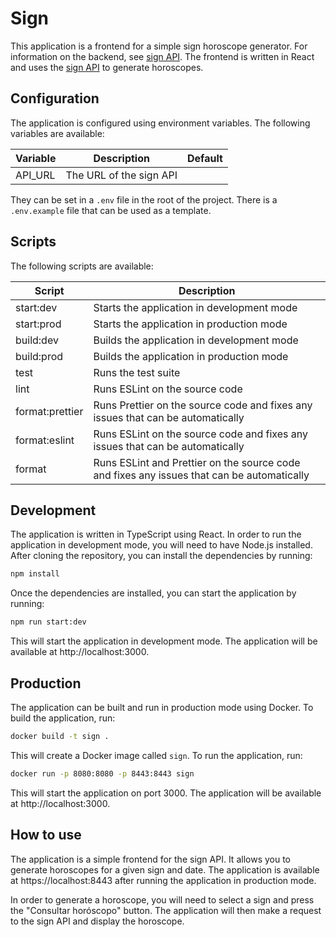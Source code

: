 # Sign

This application is a frontend for a simple sign horoscope generator. For
information on the backend, see
[sign API](https://github.com/ugsto/horoscope-sign-backend). The frontend is
written in React and uses the
[sign API](https://github.com/ugsto/horoscope-sign-backend) to generate
horoscopes.

## Configuration

The application is configured using environment variables. The following
variables are available:

| Variable | Description             | Default |
| -------- | ----------------------- | ------- |
| API_URL  | The URL of the sign API |         |

They can be set in a `.env` file in the root of the project. There is a
`.env.example` file that can be used as a template.

## Scripts

The following scripts are available:

| Script          | Description                                                                                |
| --------------- | ------------------------------------------------------------------------------------------ |
| start:dev       | Starts the application in development mode                                                 |
| start:prod      | Starts the application in production mode                                                  |
| build:dev       | Builds the application in development mode                                                 |
| build:prod      | Builds the application in production mode                                                  |
| test            | Runs the test suite                                                                        |
| lint            | Runs ESLint on the source code                                                             |
| format:prettier | Runs Prettier on the source code and fixes any issues that can be automatically            |
| format:eslint   | Runs ESLint on the source code and fixes any issues that can be automatically              |
| format          | Runs ESLint and Prettier on the source code and fixes any issues that can be automatically |

## Development

The application is written in TypeScript using React. In order to run the
application in development mode, you will need to have Node.js installed. After
cloning the repository, you can install the dependencies by running:

```bash
npm install
```

Once the dependencies are installed, you can start the application by running:

```bash
npm run start:dev
```

This will start the application in development mode. The application will be
available at http://localhost:3000.

## Production

The application can be built and run in production mode using Docker. To build
the application, run:

```bash
docker build -t sign .
```

This will create a Docker image called `sign`. To run the application, run:

```bash
docker run -p 8080:8080 -p 8443:8443 sign
```

This will start the application on port 3000. The application will be available
at http://localhost:3000.

## How to use

The application is a simple frontend for the sign API. It allows you to
generate horoscopes for a given sign and date. The application is available at
https://localhost:8443 after running the application in production mode.

In order to generate a horoscope, you will need to select a sign and press the
"Consultar horóscopo" button. The application will then make a request to the
sign API and display the horoscope.
